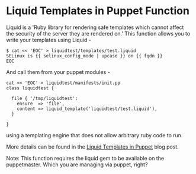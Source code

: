 # Liquid Templates in Puppet Function #

Liquid is a 'Ruby library for rendering safe templates which cannot
affect the security of the server they are rendered on.' This function
allows you to write your templates using Liquid -

    $ cat << 'EOC' > liquidtest/templates/test.liquid
    SELinux is {{ selinux_config_mode | upcase }} on {{ fqdn }}
    EOC

And call them from your puppet modules -

    cat << 'EOC' > liquidtest/manifests/init.pp
    class liquidtest {

      file { '/tmp/liquidtest':
        ensure  => 'file',
        content => liquid_template('liquidtest/test.liquid'),
      }

    }

using a templating engine that does not allow arbitrary ruby code to run.

More details can be found in the
[Liquid Templates in Puppet](http://www.unixdaemon.net/tools/puppet/liquid-templates-in-puppet-initial-release.html) blog post.

Note:
This function requires the liquid gem to be available on the puppetmaster. Which you are managing via puppet, right?
